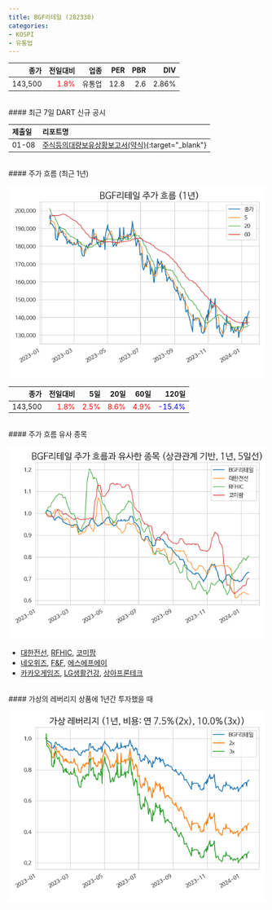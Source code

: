 ```yaml
---
title: BGF리테일 (282330)
categories:
- KOSPI
- 유통업
---
```


|**종가**|**전일대비**|**업종**|**PER**|**PBR**|**DIV**|
|-------:|-----------:|-------:|------:|------:|------:|
|143,500|<span style="color: red">1.8%</span>|유통업|12.8|2.6|2.86%|

<!-- more -->

<br>
#### 최근 7일 DART 신규 공시


|**제출일**|**리포트명**|
|:-----|:-------|
|01-08|[주식등의대량보유상황보고서(약식)](https://dart.fss.or.kr/dsaf001/main.do?rcpNo=20240108000184){:target="_blank"}|

<br>
#### 주가 흐름 (최근 1년)

![282330](/assets/images/stock/282330.png)

|**종가**|**전일대비**|**5일**|**20일**|**60일**|**120일**|
|---:|-------:|--:|---:|---:|----:|
|143,500|<span style="color: red">1.8%</span>|<span style="color: red">2.5%</span>|<span style="color: red">8.6%</span>|<span style="color: red">4.9%</span>|<span style="color: blue">-15.4%</span>|

<br>
#### 주가 흐름 유사 종목

![282330](/assets/images/stock/282330_corr.png)

- [대한전선](/001440/), [RFHIC](/218410/), [코미팜](/041960/)
- [네오위즈](/095660/), [F&F](/383220/), [에스에프에이](/056190/)
- [카카오게임즈](/293490/), [LG생활건강](/051900/), [상아프론테크](/089980/)

<br>
#### 가상의 레버리지 상품에 1년간 투자했을 때

![282330](/assets/images/stock/282330_2x.png)